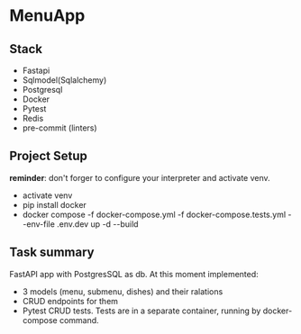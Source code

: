 # MenuApp
## Stack
- Fastapi
- Sqlmodel(Sqlalchemy)
- Postgresql
- Docker
- Pytest
- Redis
- pre-commit (linters)
## Project Setup
__reminder__: don't forger to configure your interpreter and activate venv.
- activate venv
- pip install docker
- docker compose -f docker-compose.yml -f docker-compose.tests.yml --env-file .env.dev up -d --build
## Task summary
FastAPI app with PostgresSQL as db.
At this moment implemented:
- 3 models (menu, submenu, dishes) and their ralations
- CRUD endpoints for them
- Pytest CRUD tests.
Tests are in a separate container, running by docker-compose command.
